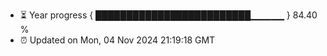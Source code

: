 - ⏳ Year progress { █████████████████████████▁▁▁▁▁ } 84.40 %
- ⏰ Updated on Mon, 04 Nov 2024 21:19:18 GMT

